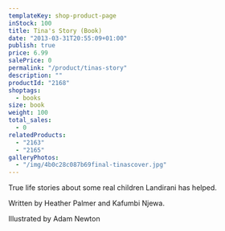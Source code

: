 ```yaml
---
templateKey: shop-product-page
inStock: 100
title: Tina's Story (Book)
date: "2013-03-31T20:55:09+01:00"
publish: true
price: 6.99
salePrice: 0
permalink: "/product/tinas-story"
description: ""
productId: "2168"
shoptags:
  - books
size: book
weight: 100
total_sales:
  - 0
relatedProducts:
  - "2163"
  - "2165"
galleryPhotos:
  - "/img/4b0c28c087b69final-tinascover.jpg"
---
```


True life stories about some real children Landirani has helped.

Written by Heather Palmer and Kafumbi Njewa.

Illustrated by Adam Newton
